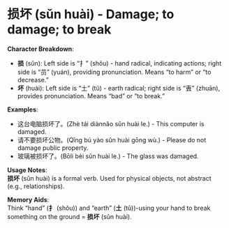 # **损坏 (sǔn huài) - Damage; to damage; to break**

**Character Breakdown**:  
- **损** (sǔn): Left side is “扌” (shǒu) - hand radical, indicating actions; right side is “员” (yuán), providing pronunciation. Means “to harm” or “to decrease.”  
- **坏** (huài): Left side is “土” (tǔ) - earth radical; right side is “叀” (zhuān), provides pronunciation. Means “bad” or “to break.”

**Examples**:  
- 这台电脑损坏了。(Zhè tái diànnǎo sǔn huài le.) - This computer is damaged.  
- 请不要损坏公物。(Qǐng bú yào sǔn huài gōng wù.) - Please do not damage public property.  
- 玻璃被损坏了。(Bōli bèi sǔn huài le.) - The glass was damaged.

**Usage Notes**:  
**损坏** (sǔn huài) is a formal verb. Used for physical objects, not abstract (e.g., relationships).

**Memory Aids**:  
Think “hand” (**扌** (shǒu)) and “earth” (**土** (tǔ))-using your hand to break something on the ground = **损坏** (sǔn huài).